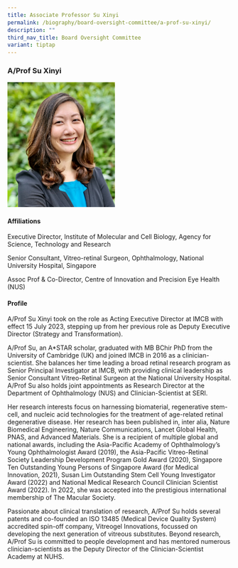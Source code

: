 ```yaml
---
title: Associate Professor Su Xinyi
permalink: /biography/board-oversight-committee/a-prof-su-xinyi/
description: ""
third_nav_title: Board Oversight Committee
variant: tiptap
---
```

<h3>A/Prof Su Xinyi</h3>
<div class="isomer-image-wrapper">
<img style="width: 48%;" height="auto" width="100%" alt="" src="/images/Biography/Board Oversight Committee/Profile_Picture___Dr_Su_Xinyi.jpg">
</div>
<h4>Affiliations</h4>
<p>Executive Director, Institute of Molecular and Cell Biology, Agency for
Science, Technology and Research</p>
<p>Senior Consultant, Vitreo-retinal Surgeon, Ophthalmology, National University
Hospital, Singapore</p>
<p>Assoc Prof &amp; Co-Director, Centre of Innovation and Precision Eye Health
(NUS)</p>
<h4>Profile</h4>
<p>A/Prof Su Xinyi took on the role as Acting Executive Director at IMCB
with effect 15 July 2023, stepping up from her previous role as Deputy
Executive Director (Strategy and Transformation).&nbsp;</p>
<p>A/Prof Su, an A*STAR scholar, graduated with MB BChir PhD from the University
of Cambridge (UK) and joined IMCB in 2016 as a clinician-scientist. She
balances her time leading a broad retinal research program as Senior Principal
Investigator at IMCB, with providing clinical leadership as Senior Consultant
Vitreo-Retinal Surgeon at the National University Hospital. A/Prof Su also
holds joint appointments as Research Director at the Department of Ophthalmology
(NUS) and Clinician-Scientist at SERI.&nbsp;</p>
<p>Her research interests focus on harnessing biomaterial, regenerative stem-cell,
and nucleic acid technologies for the treatment of age-related retinal
degenerative disease. Her research has been published in, inter alia, Nature
Biomedical Engineering, Nature Communications, Lancet Global Health, PNAS,
and Advanced Materials. She is a recipient of multiple global and national
awards, including the Asia-Pacific Academy of Ophthalmology’s Young Ophthalmologist
Award (2019), the Asia-Pacific Vitreo-Retinal Society Leadership Development
Program Gold Award (2020), Singapore Ten Outstanding Young Persons of Singapore
Award (for Medical Innovation, 2021), Susan Lim Outstanding Stem Cell Young
Investigator Award (2022) and National Medical Research Council Clinician
Scientist Award (2022). In 2022, she was accepted into the prestigious
international membership of The Macular Society.&nbsp;&nbsp;</p>
<p>Passionate about clinical translation of research, A/Prof Su holds several
patents and co-founded an ISO 13485 (Medical Device Quality System) accredited
spin-off company, Vitreogel Innovations, focussed on developing the next
generation of vitreous substitutes. Beyond research, A/Prof Su is committed
to people development and has mentored numerous clinician-scientists as
the Deputy Director of the Clinician-Scientist Academy at NUHS.</p>
<p></p>